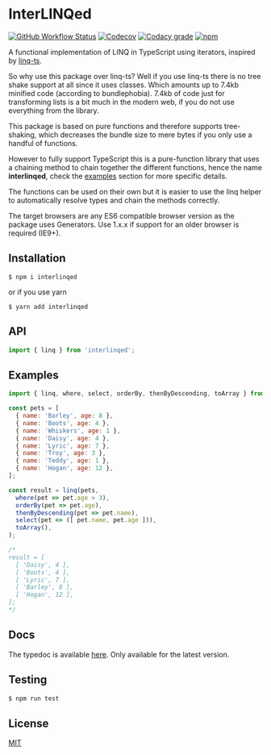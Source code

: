 InterLINQed
=============

[![GitHub Workflow Status](https://img.shields.io/github/workflow/status/ifaxity/interlinqed/Test%20and%20Deploy?style=for-the-badge&logo=github)](https://github.com/iFaxity/interlinqed/actions)
[![Codecov](https://img.shields.io/codecov/c/github/ifaxity/interlinqed?style=for-the-badge&logo=codecov)](https://codecov.io/gh/iFaxity/interlinqed)
[![Codacy grade](https://img.shields.io/codacy/grade/e723a0514a1843e584c7f44fb29d3c63?style=for-the-badge&logo=codacy)](https://app.codacy.com/gh/iFaxity/interlinqed/dashboard)
[![npm](https://img.shields.io/npm/v/interlinqed?style=for-the-badge&logo=npm)](https://npmjs.org/package/interlinqed)

A functional implementation of LINQ in TypeScript using iterators, inspired by [linq-ts](https://www.npmjs.com/package/linqts).

So why use this package over linq-ts?
Well if you use linq-ts there is no tree shake support at all since it uses classes.
Which amounts up to 7.4kb minified code (according to bundlephobia).
7.4kb of code just for transforming lists is a bit much in the modern web, if you do not use everything from the library.

This package is based on pure functions and therefore supports tree-shaking, which decreases the bundle size to mere bytes if you only use a handful of functions.

However to fully support TypeScript this is a pure-function library that uses a chaining method to chain together the different functions, hence the name **interlinqed**, check the [examples](#examples) section for more specific details.

The functions can be used on their own but it is easier to use the linq helper to automatically resolve types and chain the methods correctly.

The target browsers are any ES6 compatible browser version as the package uses Generators.
Use 1.x.x if support for an older browser is required (IE9+).

Installation
--------------------------
`$ npm i interlinqed`

or if you use yarn

`$ yarn add interlinqed`

API
--------------------------

```js
import { linq } from 'interlinqed';
```

Examples
--------------------------

```js
import { linq, where, select, orderBy, thenByDescending, toArray } from 'interlinqed';

const pets = [
  { name: 'Barley', age: 8 },
  { name: 'Boots', age: 4 },
  { name: 'Whiskers', age: 1 },
  { name: 'Daisy', age: 4 },
  { name: 'Lyric', age: 7 },
  { name: 'Troy', age: 3 },
  { name: 'Teddy', age: 1 },
  { name: 'Hogan', age: 12 },
];

const result = linq(pets,
  where(pet => pet.age > 3),
  orderBy(pet => pet.age),
  thenByDescending(pet => pet.name),
  select(pet => ([ pet.name, pet.age ])),
  toArray(),
);

/*
result = [
  [ 'Daisy', 4 ],
  [ 'Boots', 4 ],
  [ 'Lyric', 7 ],
  [ 'Barley', 8 ],
  [ 'Hogan', 12 ],
];
*/

```

Docs
--------------------------

The typedoc is available [here](https://ifaxity.github.io/interlinqed).
Only available for the latest version.

Testing
--------------------------

```sh
$ npm run test
```

License
--------------------------

[MIT](./LICENSE)



